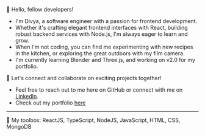 👋 Hello, fellow developers!

- I'm Divya, a software engineer with a passion for frontend development.
- Whether it's crafting elegant frontend interfaces with React, building robust backend services with Node.js, I'm always eager to learn and grow.
- When I'm not coding, you can find me experimenting with new recipes in the kitchen, or exploring the great outdoors with my film camera.
- I'm currently learning Blender and Three.js, and working on v2.0 for my portfolio.

🌟 Let's connect and collaborate on exciting projects together! 
- Feel free to reach out to me here on GitHub or connect with me on [LinkedIn](www.linkedin.com/in/div-kulkarni).
- Check out my portfolio [here](https://divya-kulkarni.netlify.app/)

---
🧰 My toolbox:
ReactJS, TypeScript, NodeJS, JavaScript, HTML, CSS, MongoDB
